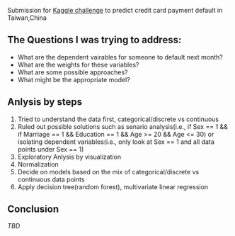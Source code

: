 Submission for [Kaggle challenge](https://www.kaggle.com/uciml/default-of-credit-card-clients-dataset) to predict credit card payment default in Taiwan,China

## The Questions I was trying to address:
* What are the dependent vairables for someone to default next month?
* What are the weights for these variables?
* What are some possible approaches?
* What might be the appropriate model?

## Anlysis by steps
1. Tried to understand the data first, categorical/discrete vs continuous
2. Ruled out possible solutions such as senario analysis(i.e., if Sex == 1 && if Marriage == 1 && Education == 1 && Age >= 20 && Age <= 30) or isolating dependent variables(i.e., only look at Sex == 1 and all data points under Sex == 1)
3. Exploratory Anlysis by visualization
4. Normalization
5. Decide on models based on the mix of categorical/discrete vs continuous data points
6. Apply decision tree(random forest), multivariate linear regression

## Conclusion
*TBD*
